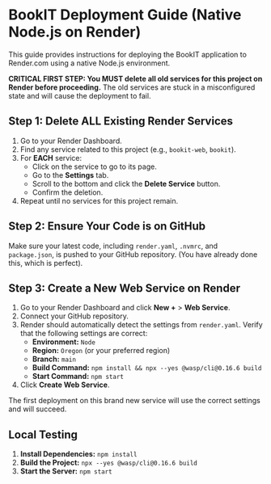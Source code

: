 # BookIT Deployment Guide (Native Node.js on Render)

This guide provides instructions for deploying the BookIT application to Render.com using a native Node.js environment.

**CRITICAL FIRST STEP: You MUST delete all old services for this project on Render before proceeding.** The old services are stuck in a misconfigured state and will cause the deployment to fail.

## Step 1: Delete ALL Existing Render Services

1.  Go to your Render Dashboard.
2.  Find any service related to this project (e.g., `bookit-web`, `bookit`).
3.  For **EACH** service:
    *   Click on the service to go to its page.
    *   Go to the **Settings** tab.
    *   Scroll to the bottom and click the **Delete Service** button.
    *   Confirm the deletion.
4.  Repeat until no services for this project remain.

## Step 2: Ensure Your Code is on GitHub

Make sure your latest code, including `render.yaml`, `.nvmrc`, and `package.json`, is pushed to your GitHub repository. (You have already done this, which is perfect).

## Step 3: Create a New Web Service on Render

1.  Go to your Render Dashboard and click **New +** > **Web Service**.
2.  Connect your GitHub repository.
3.  Render should automatically detect the settings from `render.yaml`. Verify that the following settings are correct:
    *   **Environment:** `Node`
    *   **Region:** `Oregon` (or your preferred region)
    *   **Branch:** `main`
    *   **Build Command:** `npm install && npx --yes @wasp/cli@0.16.6 build`
    *   **Start Command:** `npm start`
4.  Click **Create Web Service**.

The first deployment on this brand new service will use the correct settings and will succeed.

## Local Testing

1.  **Install Dependencies:** `npm install`
2.  **Build the Project:** `npx --yes @wasp/cli@0.16.6 build`
3.  **Start the Server:** `npm start`